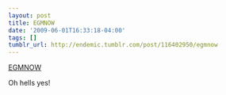 ```yaml
---
layout: post
title: EGMNOW
date: '2009-06-01T16:33:18-04:00'
tags: []
tumblr_url: http://endemic.tumblr.com/post/116402950/egmnow
---
```

[EGMNOW](http://egmnow.com/)  

Oh hells yes!

